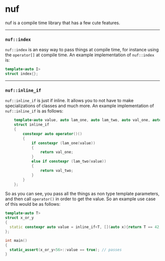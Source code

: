 # nuf

nuf is a compile time library that has a few cute features.

--------------------------------------------------------------------------------------------------------------------------

### `nuf::index`
`nuf::index` is an easy way to pass things at compile time, for instance using the `operator[]` at compile time.
An example implementation of `nuf::index` is:
```C++
template<auto I>
struct index{};
```
--------------------------------------------------------------------------------------------------------------------------
### `nuf::inline_if`

`nuf::inline_if` is just if inline. It allows you to not have to make specializations of classes and much more. An example implementation of `nuf::inline_if` is as follows:
```C++
	template<auto value, auto lam_one, auto lam_two, auto val_one, auto val_two>
	struct inline_if
	{
		constexpr auto operator()()
		{
			if constexpr (lam_one(value))
			{
				return val_one;
			}
			else if constexpr (lam_two(value))
			{
				return val_two;
			}
		}
	};
```
So as you can see, you pass all the things as non type template parameters, and then call `operator()` in order to get the value. So an example use case of this would be as follows:
```C++
template<auto T>
struct x_or_y
{
  static constexpr auto value = inline_if<T, [](auto x){return T == 42;}, [](auto x){return T != 42;}, 'c', true>{}();
};

int main()
{
  static_assert(x_or_y<56>::value == true); // passes
}
```
